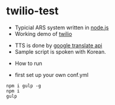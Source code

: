 twilio-test
===========

* Typicial ARS system written in [node.js](http://www.nodejs.org)
* Working demo of [twilio](https://www.twilio.com)
 - TTS is done by [google translate api](http://translate.google.com)
 - Sample script is spoken with Korean.

* How to run
 - first set up your own conf.yml
```
npm i gulp -g
npm i
gulp
```
